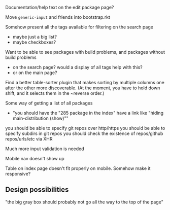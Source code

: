 Documentation/help text on the edit package page?

Move `generic-input` and friends into bootstrap.rkt

Somehow present all the tags available for filtering on the search page
 - maybe just a big list?
 - maybe checkboxes?

Want to be able to see packages with build problems, and packages without build problems
 - on the search page? would a display of all tags help with this?
 - or on the main page?

Find a better table-sorter plugin that makes sorting by multiple
columns one after the other more discoverable. (At the moment, you
have to hold down shift, and it selects them in the ~reverse order.)

Some way of getting a list of all packages
 - "you should have the "285 package in the index" have a link like "hiding main-distribution (show)""

you should be able to specify git repos over http/https
you should be able to specify subdirs in git repos
you should check the existence of repos/github repos/urls/etc via XHR

Much more input validation is needed

Mobile nav doesn't show up

Table on index page doesn't fit properly on mobile. Somehow make it responsive?

## Design possibilities

"the big gray box should probably not go all the way to the top of the page"
